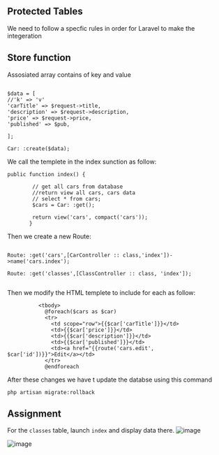 
## Protected Tables

We need to follow a specfic rules in order for Laravel to make the integeration

## Store function

Assosiated array contains of key and value

```

$data = [
//'k' => 'v'
'carTitle' => $request->title,
'description' => $request->description,
'price' => $request->price,
'published' => $pub,

];

Car: :create($data);

```

We call the templete in the index sunction as follow:

```
public function index() {

        // get all cars from database
        //return view all cars, cars data
        // select * from cars;
        $cars = Car: :get();
        
        return view('cars', compact('cars'));
       }
```


Then we create a new Route:

```

Route: :get('cars',[CarController :: class,'index'])->name('cars.index');

Route: :get('classes',[ClassController :: class, 'index']);


```

Then we modify the HTML templete to include for each as follow:

```
          <tbody>
            @foreach($cars as $car) 
            <tr>
              <td scope="row">{{$car['carTitle']}}</td>
              <td>{{$car['price']}}</td>
              <td>{{$car['description']}}</td>
              <td>{{$car['published']}}</td>
              <td><a href="{{route('cars.edit', $car['id'])}}">Edit</a></td>
            </tr>
            @endforeach
```

After these changes we have t update the databse using this command

``` php artisan migrate:rollback   ```

## Assignment

For the ```classes``` table, launch ```index``` and display data there.
![image](https://github.com/user-attachments/assets/67bd1b9e-d12b-45ae-b04b-012c20dff022)


![image](https://github.com/user-attachments/assets/75296f1a-51f1-47ca-abd9-6f5bf9863d6a)
